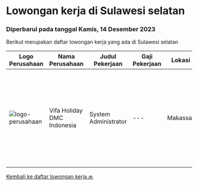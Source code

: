 
  # Lowongan kerja di Sulawesi selatan

  ### Diperbarui pada tanggal Kamis, 14 Desember 2023

  Berikut merupakan daftar lowongan kerja yang ada di Sulawesi selatan

  |Logo Perusahaan | Nama Perusahaan | Judul Pekerjaan | Gaji Pekerjaan | Lokasi | Deskripsi | Tanggal diunggah | Pranala |
  | -------------- | --------------- | --------------- | --------- | --------- | -------------- | ------- | ----------- |
  |![logo-perusahaan](https://image-service-cdn.seek.com.au/c07684f6ebc9d622bead8310919d04667b332863/ee4dce1061f3f616224767ad58cb2fc751b8d2dc)|Vifa Holiday DMC Indonesia|System Administrator|---|Makassar|Key Responsibilities: Implement, manage, and maintain our travel management system TMS and CRM. Ensure network and server stability and efficiency....|Rabu, 15 November 2023|https://www.jobstreet.co.id/id/job/system-administrator-4529255?token=0~e5b70764-bffa-4d46-bc90-4057046a7ab8&sectionRank=1&jobId=jobstreet-id-job-4529255|


  [Kembali ke daftar lowongan kerja 🔙](../README.md#daftar-lowongan-kerja)
  